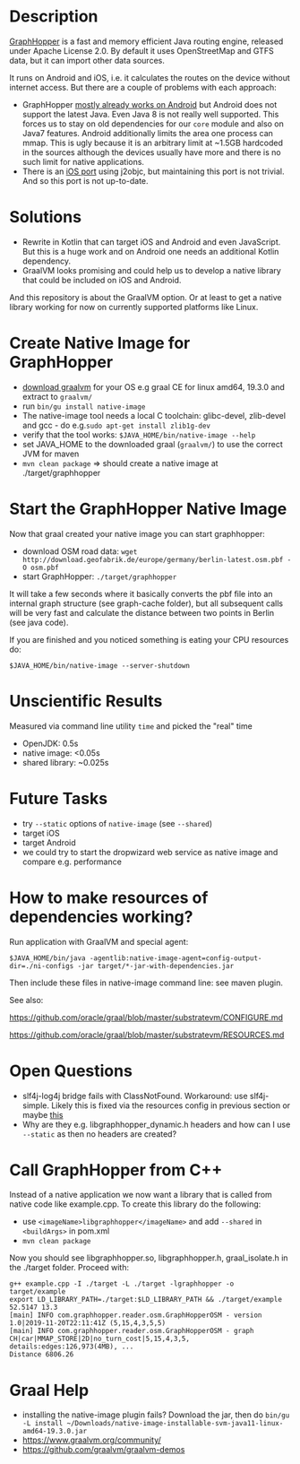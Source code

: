 # Description

[GraphHopper](https://github.com/graphhopper/graphhopper) is a fast and memory efficient Java routing engine, released under Apache License 2.0. By default it uses OpenStreetMap and GTFS data, but it can import other data sources.

It runs on Android and iOS, i.e. it calculates the routes on the device without internet access. But there are a couple of problems with each approach:

 * GraphHopper [mostly already works on Android](https://github.com/graphhopper/graphhopper/tree/master/android) but Android does not support the latest Java. Even Java 8 is not really well supported. This forces us to stay on old dependencies for our `core` module and also on Java7 features. Android additionally limits the area one process can mmap. This is ugly because it is an arbitrary limit at ~1.5GB hardcoded in the sources although the devices usually have more and there is no such limit for native applications.
 * There is an [iOS port](https://github.com/graphhopper/graphhopper-ios/) using j2objc, but maintaining this port is not trivial. And so this port is not up-to-date.

# Solutions

 * Rewrite in Kotlin that can target iOS and Android and even JavaScript. But this is a huge work and on Android one needs an additional Kotlin dependency.
 * GraalVM looks promising and could help us to develop a native library that could be included on iOS and Android. 
 
And this repository is about the GraalVM option. Or at least to get a native library working for now on currently supported platforms like Linux.

# Create Native Image for GraphHopper

 * [download graalvm](https://github.com/graalvm/graalvm-ce-builds/releases/)
   for your OS e.g graal CE for linux amd64, 19.3.0 and extract to `graalvm/`
 * run `bin/gu install native-image`
 * The native-image tool needs a local C toolchain: glibc-devel, zlib-devel and gcc - do e.g.`sudo apt-get install zlib1g-dev`
 * verify that the tool works: `$JAVA_HOME/bin/native-image --help`
 * set JAVA_HOME to the downloaded graal (`graalvm/`) to use the correct JVM for maven
 * `mvn clean package` => should create a native image at ./target/graphhopper

# Start the GraphHopper Native Image

Now that graal created your native image you can start graphhopper:

 * download OSM road data: `wget http://download.geofabrik.de/europe/germany/berlin-latest.osm.pbf -O osm.pbf`
 * start GraphHopper: `./target/graphhopper`

It will take a few seconds where it basically converts the pbf
file into an internal graph structure (see graph-cache folder), but all subsequent
calls will be very fast and calculate the distance between two points in
Berlin (see java code).

If you are finished and you noticed something is eating your CPU resources do:

`$JAVA_HOME/bin/native-image --server-shutdown`

# Unscientific Results

Measured via command line utility `time` and picked the "real" time

 * OpenJDK: 0.5s
 * native image: <0.05s
 * shared library: ~0.025s
 
# Future Tasks

 * try `--static` options of `native-image` (see `--shared`)
 * target iOS
 * target Android
 * we could try to start the dropwizard web service as native image and compare e.g. performance
 
# How to make resources of dependencies working?

Run application with GraalVM and special agent:

```
$JAVA_HOME/bin/java -agentlib:native-image-agent=config-output-dir=./ni-configs -jar target/*-jar-with-dependencies.jar
```

Then include these files in native-image command line: see maven plugin.

See also:

https://github.com/oracle/graal/blob/master/substratevm/CONFIGURE.md

https://github.com/oracle/graal/blob/master/substratevm/RESOURCES.md

# Open Questions

 * slf4j-log4j bridge fails with ClassNotFound. Workaround: use slf4j-simple. Likely this is fixed via the resources config in previous section or maybe
   [this](https://github.com/oracle/graal/issues/653)
 * Why are they e.g. libgraphhopper_dynamic.h headers and how can I use 
   `--static` as then no headers are created?

# Call GraphHopper from C++

Instead of a native application we now want a library that is called from
native code like example.cpp. To create this library do the following:

 * use `<imageName>libgraphhopper</imageName>` and add `--shared` in `<buildArgs>` in pom.xml
 * `mvn clean package`

Now you should see libgraphhopper.so, libgraphhopper.h, graal_isolate.h in the
./target folder. Proceed with:

```
g++ example.cpp -I ./target -L ./target -lgraphhopper -o target/example
export LD_LIBRARY_PATH=./target:$LD_LIBRARY_PATH && ./target/example 52.5147 13.3
[main] INFO com.graphhopper.reader.osm.GraphHopperOSM - version 1.0|2019-11-20T22:11:41Z (5,15,4,3,5,5)
[main] INFO com.graphhopper.reader.osm.GraphHopperOSM - graph CH|car|MMAP_STORE|2D|no_turn_cost|5,15,4,3,5, details:edges:126,973(4MB), ...
Distance 6806.26
```

# Graal Help
 
 * installing the native-image plugin fails? Download the jar, then do `bin/gu -L install ~/Downloads/native-image-installable-svm-java11-linux-amd64-19.3.0.jar`
 * https://www.graalvm.org/community/
 * https://github.com/graalvm/graalvm-demos
